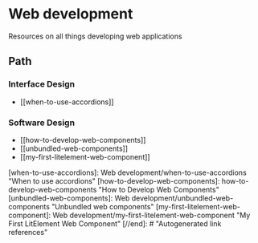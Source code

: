 # Web development

Resources on all things developing web applications

## Path

### Interface Design

- [[when-to-use-accordions]]

### Software Design

- [[how-to-develop-web-components]]
- [[unbundled-web-components]]
- [[my-first-litelement-web-component]]

[//begin]: # "Autogenerated link references for markdown compatibility"
[when-to-use-accordions]: Web development/when-to-use-accordions "When to use accordions"
[how-to-develop-web-components]: how-to-develop-web-components "How to Develop Web Components"
[unbundled-web-components]: Web development/unbundled-web-components "Unbundled web components"
[my-first-litelement-web-component]: Web development/my-first-litelement-web-component "My First LitElement Web Component"
[//end]: # "Autogenerated link references"
